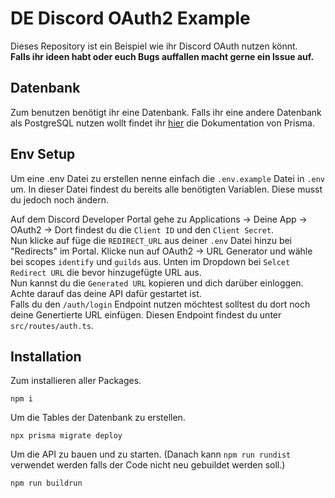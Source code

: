 # DE Discord OAuth2 Example
Dieses Repository ist ein Beispiel wie ihr Discord OAuth nutzen könnt.\
**Falls ihr ideen habt oder euch Bugs auffallen macht gerne ein Issue auf.**

## Datenbank
Zum benutzen benötigt ihr eine Datenbank. Falls ihr eine andere Datenbank als PostgreSQL nutzen wollt findet ihr [hier](https://www.prisma.io/docs/concepts/database-connectors) die Dokumentation von Prisma.

## Env Setup

Um eine .env Datei zu erstellen nenne einfach die ``.env.example`` Datei in ``.env`` um. In dieser Datei findest du bereits alle benötigten Variablen. Diese musst du jedoch noch ändern. 

Auf dem Discord Developer Portal gehe zu Applications -> Deine App -> OAuth2 -> Dort findest du die ``Client ID`` und den ``Client Secret``. \
 Nun klicke auf füge die ``REDIRECT_URL`` aus deiner ``.env`` Datei hinzu bei "Redirects" im Portal. Klicke nun auf OAuth2 -> URL Generator und wähle bei scopes ``identify`` und ``guilds`` aus. Unten im Dropdown bei ``Selcet Redirect URL`` die bevor hinzugefügte URL aus.  
 Nun kannst du die ``Generated URL`` kopieren und dich darüber einloggen. Achte darauf das deine API dafür gestartet ist. \
 Falls du den ``/auth/login`` Endpoint nutzen möchtest solltest du dort noch deine Genertierte URL einfügen. Diesen Endpoint findest du unter ``src/routes/auth.ts``. 

## Installation
Zum installieren aller Packages.

    npm i

Um die Tables der Datenbank zu erstellen.

    npx prisma migrate deploy

Um die API zu bauen und zu starten. (Danach kann ``npm run rundist`` verwendet werden falls der Code nicht neu gebuildet werden soll.)

    npm run buildrun
